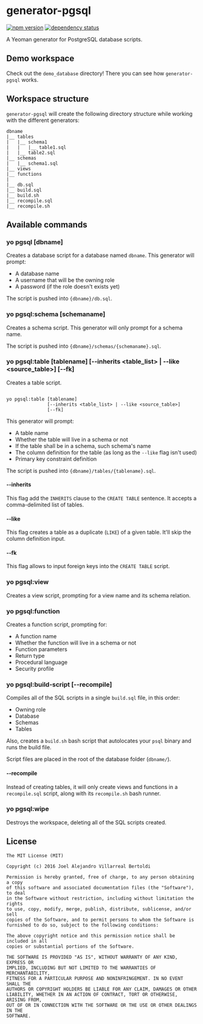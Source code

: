 # generator-pgsql
[![npm version](https://badge.fury.io/js/generator-pgsql.svg)](https://badge.fury.io/js/generator-pgsql)
[![dependency status](https://david-dm.org/joelalejandro/generator-pgsql.svg)](https://david-dm.org/joelalejandro/generator-pgsql)

A Yeoman generator for PostgreSQL database scripts.

## Demo workspace
Check out the `demo_database` directory! There you can see how `generator-pgsql` works.

## Workspace structure
`generator-pgsql` will create the following directory structure while working
with the different generators:

<pre><code>dbname
|__ tables
|   |__ schema1
|   |   |__ table1.sql
|   |__ table2.sql
|__ schemas
|   |__ schema1.sql
|__ views
|__ functions
|
|__ db.sql
|__ build.sql
|__ build.sh
|__ recompile.sql
|__ recompile.sh</code></pre>

## Available commands

### yo pgsql [dbname]
Creates a database script for a database named `dbname`.
This generator will prompt:

- A database name
- A username that will be the owning role
- A password (if the role doesn't exists yet)

The script is pushed into `{dbname}/db.sql`.

### yo pgsql:schema [schemaname]
Creates a schema script.
This generator will only prompt for a schema name.

The script is pushed into `{dbname}/schemas/{schemaname}.sql`.

### yo pgsql:table [tablename] [--inherits &lt;table_list&gt; | --like &lt;source_table&gt;] [--fk]
Creates a table script.

<pre><code>
yo pgsql:table [tablename]
               [--inherits &lt;table_list&gt; | --like &lt;source_table&gt;]
               [--fk]
</code></pre>

This generator will prompt:

- A table name
- Whether the table will live in a schema or not
- If the table shall be in a schema, such schema's name
- The column definition for the table (as long as the `--like` flag isn't used)
- Primary key constraint definition

The script is pushed into `{dbname}/tables/{tablename}.sql`.

#### --inherits
This flag add the `INHERITS` clause to the `CREATE TABLE` sentence. It accepts a comma-delimited list of tables.

#### --like
This flag creates a table as a duplicate (`LIKE`) of a given table. It'll skip the column definition input.

#### --fk
This flag allows to input foreign keys into the `CREATE TABLE` script.

### yo pgsql:view
Creates a view script, prompting for a view name and its schema relation.

### yo pgsql:function
Creates a function script, prompting for:

- A function name
- Whether the function will live in a schema or not
- Function parameters
- Return type
- Procedural language
- Security profile

### yo pgsql:build-script [--recompile]
Compiles all of the SQL scripts in a single `build.sql` file, in this order:

- Owning role
- Database
- Schemas
- Tables

Also, creates a `build.sh` bash script that autolocates your `psql` binary and runs the build file.

Script files are placed in the root of the database folder (`dbname/`).

#### --recompile

Instead of creating tables, it will only create views and functions in a `recompile.sql` script,
along with its `recompile.sh` bash runner.

### yo pgsql:wipe
Destroys the workspace, deleting all of the SQL scripts created.

## License

<pre><code>The MIT License (MIT)

Copyright (c) 2016 Joel Alejandro Villarreal Bertoldi

Permission is hereby granted, free of charge, to any person obtaining a copy
of this software and associated documentation files (the "Software"), to deal
in the Software without restriction, including without limitation the rights
to use, copy, modify, merge, publish, distribute, sublicense, and/or sell
copies of the Software, and to permit persons to whom the Software is
furnished to do so, subject to the following conditions:

The above copyright notice and this permission notice shall be included in all
copies or substantial portions of the Software.

THE SOFTWARE IS PROVIDED "AS IS", WITHOUT WARRANTY OF ANY KIND, EXPRESS OR
IMPLIED, INCLUDING BUT NOT LIMITED TO THE WARRANTIES OF MERCHANTABILITY,
FITNESS FOR A PARTICULAR PURPOSE AND NONINFRINGEMENT. IN NO EVENT SHALL THE
AUTHORS OR COPYRIGHT HOLDERS BE LIABLE FOR ANY CLAIM, DAMAGES OR OTHER
LIABILITY, WHETHER IN AN ACTION OF CONTRACT, TORT OR OTHERWISE, ARISING FROM,
OUT OF OR IN CONNECTION WITH THE SOFTWARE OR THE USE OR OTHER DEALINGS IN THE
SOFTWARE.</code></pre>
